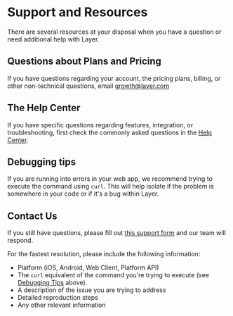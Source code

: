 # Support and Resources

There are several resources at your disposal when you have a question or need additional help with Layer.

## Questions about Plans and Pricing
If you have questions regarding your account, the pricing plans, billing, or other non-technical questions, email [growth@layer.com](mailto:growth@layer.com)

## The Help Center
If you have specific questions regarding features, integration, or troubleshooting, first check the commonly asked questions in the [Help Center](https://support.layer.com/hc).

## Debugging tips

If you are running into errors in your web app, we recommend trying to execute the command using `curl`. This will help isolate if the problem is somewhere in your code or if it's a bug within Layer.

## Contact Us
If you still have questions, please fill out [this support form](https://support.layer.com/hc/en-us/requests/new) and our team will respond.

For the fastest resolution, please include the following information:

- Platform (iOS, Android, Web Client, Platform API)
- The `curl` equivalent of the command you're trying to execute (see [Debugging Tips](#debugging-tips) above).
- A description of the issue you are trying to address
- Detailed reproduction steps
- Any other relevant information
